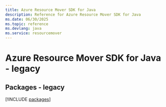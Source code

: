 ```yaml
---
title: Azure Resource Mover SDK for Java
description: Reference for Azure Resource Mover SDK for Java
ms.date: 06/30/2025
ms.topic: reference
ms.devlang: java
ms.service: resourcemover
---
```

# Azure Resource Mover SDK for Java - legacy
## Packages - legacy
[!INCLUDE [packages](resource-mover-index.md)]